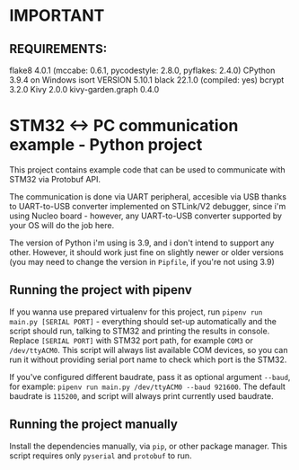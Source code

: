 # IMPORTANT
## REQUIREMENTS:
flake8  4.0.1 (mccabe: 0.6.1, pycodestyle: 2.8.0, pyflakes: 2.4.0) CPython 3.9.4 on Windows
isort   VERSION 5.10.1
black 22.1.0 (compiled: yes)
bcrypt             3.2.0
Kivy               2.0.0
kivy-garden.graph  0.4.0

# STM32 <-> PC communication example - Python project

This project contains example code that can be used to communicate with STM32 via Protobuf API.

The communication is done via UART peripheral, accesible via USB thanks to UART-to-USB converter implemented on STLink/V2 debugger, since i'm using Nucleo board - however, any UART-to-USB converter supported by your OS will do the job here.

The version of Python i'm using is 3.9, and i don't intend to support any other. However, it should work just fine on slightly newer or older versions (you may need to change the version in `Pipfile`, if you're not using 3.9)

## Running the project with pipenv

If you wanna use prepared virtualenv for this project, run `pipenv run main.py [SERIAL PORT]` - everything should set-up automatically and the script should run, talking to STM32 and printing the results in console. Replace `[SERIAL PORT]` with STM32 port path, for example `COM3` or `/dev/ttyACM0`. This script will always list available COM devices, so you can run it without providing serial port name to check which port is the STM32.

If you've configured different baudrate, pass it as optional argument `--baud`, for example: `pipenv run main.py /dev/ttyACM0 --baud 921600`. The default baudrate is `115200`, and script will always print currently used baudrate.

## Running the project manually

Install the dependencies manually, via `pip`, or other package manager. This script requires only `pyserial` and `protobuf` to run.

